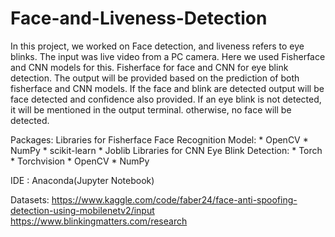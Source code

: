 # Face-and-Liveness-Detection
In this project, we worked on Face detection, and liveness refers to eye blinks. The input was live video from a PC camera.
Here we used Fisherface and CNN models for this. Fisherface for face and CNN for eye blink detection.
The output will be provided based on the prediction of both fisherface and CNN models.
If the face and blink are detected output will be face detected and confidence also provided.
If an eye blink is not detected, it will be mentioned in the output terminal. otherwise, no face will be detected.


Packages:
  Libraries for Fisherface Face Recognition Model:
    * OpenCV
    * NumPy
    * scikit-learn
    * Joblib
  Libraries for CNN Eye Blink Detection:
    * Torch
    * Torchvision
    * OpenCV
    * NumPy


IDE : Anaconda(Jupyter Notebook)



Datasets:
https://www.kaggle.com/code/faber24/face-anti-spoofing-detection-using-mobilenetv2/input
https://www.blinkingmatters.com/research
